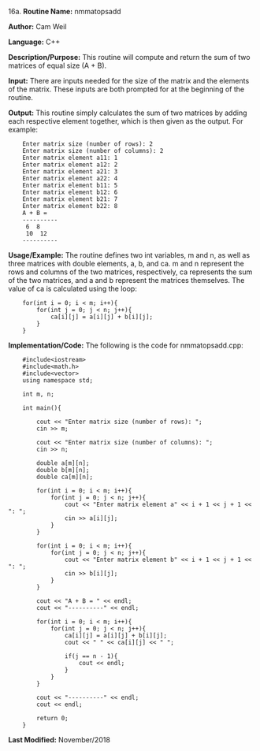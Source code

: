 16a. **Routine Name:**           nmmatopsadd

   **Author:** Cam Weil

   **Language:** C++

   **Description/Purpose:** This routine will compute and return the sum of two matrices of equal size (A + B).
   
   **Input:** There are inputs needed for the size of the matrix and the elements of the matrix. These inputs are both prompted for at the beginning of the routine.

   **Output:** This routine simply calculates the sum of two matrices by adding each respective element together, which is then given as the output. For example:
   
        Enter matrix size (number of rows): 2
        Enter matrix size (number of columns): 2
        Enter matrix element a11: 1
        Enter matrix element a12: 2
        Enter matrix element a21: 3
        Enter matrix element a22: 4
        Enter matrix element b11: 5
        Enter matrix element b12: 6
        Enter matrix element b21: 7
        Enter matrix element b22: 8
        A + B = 
        ----------
         6  8 
         10  12 
        ----------

   **Usage/Example:** The routine defines two int variables, m and n, as well as three matrices with double elements, a, b, and ca. m and n represent the rows and columns of the two matrices, respectively, ca represents the sum of the two matrices, and a and b represent the matrices themselves. The value of ca is calculated using the loop:
   
        for(int i = 0; i < m; i++){
            for(int j = 0; j < n; j++){
                ca[i][j] = a[i][j] + b[i][j];
            }
        }

   **Implementation/Code:** The following is the code for nmmatopsadd.cpp:

        #include<iostream>
        #include<math.h>
        #include<vector>
        using namespace std;

        int m, n;

        int main(){

            cout << "Enter matrix size (number of rows): ";
            cin >> m;

            cout << "Enter matrix size (number of columns): ";
            cin >> n;

            double a[m][n];
            double b[m][n];
            double ca[m][n];

            for(int i = 0; i < m; i++){
                for(int j = 0; j < n; j++){
                    cout << "Enter matrix element a" << i + 1 << j + 1 << ": ";
                    cin >> a[i][j];
                }
            }

            for(int i = 0; i < m; i++){
                for(int j = 0; j < n; j++){
                    cout << "Enter matrix element b" << i + 1 << j + 1 << ": ";
                    cin >> b[i][j];
                }
            }

            cout << "A + B = " << endl;
            cout << "----------" << endl;

            for(int i = 0; i < m; i++){
                for(int j = 0; j < n; j++){
                    ca[i][j] = a[i][j] + b[i][j];
                    cout << " " << ca[i][j] << " ";

                    if(j == n - 1){
                        cout << endl;
                    }
                }
            }

            cout << "----------" << endl;
            cout << endl;

            return 0;
        }

   **Last Modified:** November/2018
